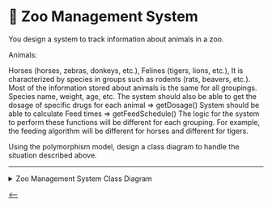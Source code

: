 # 🐯 Zoo Management System

You design a system to track information about animals in a zoo.

Animals:

Horses (horses, zebras, donkeys, etc.),
Felines (tigers, lions, etc.),
It is characterized by species in groups such as rodents (rats, beavers, etc.).
Most of the information stored about animals is the same for all groupings.
Species name, weight, age, etc.
The system should also be able to get the dosage of specific drugs for each animal => getDosage() System should be able to calculate Feed times => getFeedSchedule() The logic for the system to perform these functions will be different for each grouping. For example, the feeding algorithm will be different for horses and different for tigers.

Using the polymorphism model, design a class diagram to handle the situation described above.

---

<details>
<summary>Zoo Management System Class Diagram</summary>
<a href="https://app.gleek.io/diagrams/2q-iScPPruaQ-JRJMNqa7w" target="_blank">
    <img src="https://sketchertest.blob.core.windows.net/previewimages/2q-iScPPruaQ-JRJMNqa7w.png" alt="Zoo Management System" title="Zoo Management System" />
</a>
</details>

[<--](../ReadMe.md)